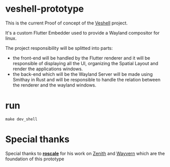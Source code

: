 # veshell-prototype

This is the current Proof of concept of the [Veshell](https://github.com/free-explorers/veshell) project.

It's a custom Flutter Embedder used to provide a Wayland compositor for linux.

The project responsibility will be splitted into parts: 
- the front-end will be handled by the Flutter renderer and it will be responsible of displaying all the UI, organizing the Spatial Layout and render the applications windows.
- the back-end which will be the Wayland Server will be made using Smithay in Rust and will be responsible to handle the relation between the renderer and the wayland windows.

# run
```shell
make dev_shell
```

# Special thanks

Special thanks to [**roscale**](https://github.com/roscale) for his work on [Zenith](https://github.com/roscale/zenith) and [Wayvern](https://github.com/roscale/wayvern) which are the foundation of this prototype 
